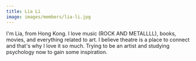 ```yaml
---
title: Lia Li
image: images/members/lia-li.jpg
---
```

I'm Lia, from Hong Kong. I love music (ROCK AND METALLLL), books, movies, and everything related to art. I believe theatre is a place to connect and that's why I love it so much. Trying to be an artist and studying psychology now to gain some inspiration.
